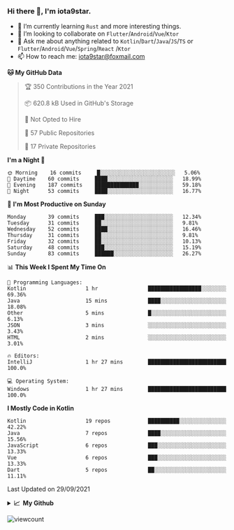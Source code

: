 ### Hi there 👋, I'm iota9star.

- 🌱 I’m currently learning `Rust` and more interesting things.
- 👯 I’m looking to collaborate on `Flutter`/`Android`/`Vue`/`Ktor`
- 💬 Ask me about anything related to `Kotlin`/`Dart`/`Java`/`JS`/`TS` or `Flutter`/`Android`/`Vue`/`Spring`/`React`
  /`Ktor`
- 📫 How to reach me: [iota9star@foxmail.com](iota9star@foxmail.com)



<!--START_SECTION:waka-->
**🐱 My GitHub Data** 

> 🏆 350 Contributions in the Year 2021
 > 
> 📦 620.8 kB Used in GitHub's Storage 
 > 
> 🚫 Not Opted to Hire
 > 
> 📜 57 Public Repositories 
 > 
> 🔑 17 Private Repositories  
 > 
**I'm a Night 🦉** 

```text
🌞 Morning    16 commits     █░░░░░░░░░░░░░░░░░░░░░░░░   5.06% 
🌆 Daytime    60 commits     ████░░░░░░░░░░░░░░░░░░░░░   18.99% 
🌃 Evening    187 commits    ██████████████░░░░░░░░░░░   59.18% 
🌙 Night      53 commits     ████░░░░░░░░░░░░░░░░░░░░░   16.77%

```
📅 **I'm Most Productive on Sunday** 

```text
Monday       39 commits     ███░░░░░░░░░░░░░░░░░░░░░░   12.34% 
Tuesday      31 commits     ██░░░░░░░░░░░░░░░░░░░░░░░   9.81% 
Wednesday    52 commits     ████░░░░░░░░░░░░░░░░░░░░░   16.46% 
Thursday     31 commits     ██░░░░░░░░░░░░░░░░░░░░░░░   9.81% 
Friday       32 commits     ██░░░░░░░░░░░░░░░░░░░░░░░   10.13% 
Saturday     48 commits     ███░░░░░░░░░░░░░░░░░░░░░░   15.19% 
Sunday       83 commits     ██████░░░░░░░░░░░░░░░░░░░   26.27%

```


📊 **This Week I Spent My Time On** 

```text
💬 Programming Languages: 
Kotlin                   1 hr                █████████████████░░░░░░░░   69.36% 
Java                     15 mins             ████░░░░░░░░░░░░░░░░░░░░░   18.08% 
Other                    5 mins              █░░░░░░░░░░░░░░░░░░░░░░░░   6.13% 
JSON                     3 mins              ░░░░░░░░░░░░░░░░░░░░░░░░░   3.43% 
HTML                     2 mins              ░░░░░░░░░░░░░░░░░░░░░░░░░   3.01%

🔥 Editors: 
IntelliJ                 1 hr 27 mins        █████████████████████████   100.0%

💻 Operating System: 
Windows                  1 hr 27 mins        █████████████████████████   100.0%

```

**I Mostly Code in Kotlin** 

```text
Kotlin                   19 repos            ██████████░░░░░░░░░░░░░░░   42.22% 
Java                     7 repos             ████░░░░░░░░░░░░░░░░░░░░░   15.56% 
JavaScript               6 repos             ███░░░░░░░░░░░░░░░░░░░░░░   13.33% 
Vue                      6 repos             ███░░░░░░░░░░░░░░░░░░░░░░   13.33% 
Dart                     5 repos             ██░░░░░░░░░░░░░░░░░░░░░░░   11.11%

```



 Last Updated on 29/09/2021
<!--END_SECTION:waka-->

<details>
  <summary><b>📈&nbsp;&nbsp;My Github</b></summary>
  <br>
  <img src='https://github-profile-trophy.vercel.app/?username=iota9star'>
  <img src='https://bad-apple-github-readme.vercel.app/api?show_bg=1&username=iota9star&hide_title=true'>
  <img src='http://cr-skills-chart-widget.azurewebsites.net/api/api?username=iota9star'>
</details>


![viewcount](https://count.getloli.com/get/@iota9star?theme=rule34)

